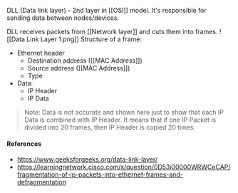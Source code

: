 DLL (Data link layer) - 2nd layer in [[OSI]] model. It's responsible for sending data between nodes/devices.

DLL receives packets from [[Network layer]] and cuts them into frames. 
![[Data Link Layer 1.png]]
Structure of a frame:
- Ethernet header
	- Destination address ([[MAC Address]])
	- Source address ([[MAC Address]])
	- Type
- Data:
	- IP Header
	- IP Data

> Note: Data is not accurate and shown here just to show that each IP Data is combined with IP Header. It means that if one IP Packet is divided into 20 frames, then IP Header is copied 20 times.

#### References
- https://www.geeksforgeeks.org/data-link-layer/
- https://learningnetwork.cisco.com/s/question/0D53i00000WRWCeCAP/fragmentation-of-ip-packets-into-ethernet-frames-and-defragmentation